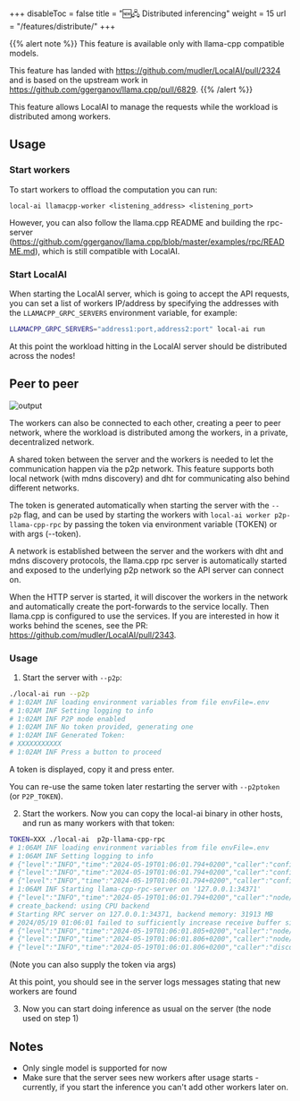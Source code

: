 +++
disableToc = false
title = "🆕🖧 Distributed inferencing"
weight = 15
url = "/features/distribute/"
+++

{{% alert note %}}
This feature is available only with llama-cpp compatible models.

This feature has landed with https://github.com/mudler/LocalAI/pull/2324 and is based on the upstream work in https://github.com/ggerganov/llama.cpp/pull/6829.
{{% /alert %}}

This feature allows LocalAI to manage the requests while the workload is distributed among workers.

## Usage

### Start workers

To start workers to offload the computation you can run:

```
local-ai llamacpp-worker <listening_address> <listening_port>
```

However, you can also follow the llama.cpp README and building the rpc-server (https://github.com/ggerganov/llama.cpp/blob/master/examples/rpc/README.md), which is still compatible with LocalAI.

### Start LocalAI

When starting the LocalAI server, which is going to accept the API requests, you can set a list of workers IP/address by specifying the addresses with the `LLAMACPP_GRPC_SERVERS` environment variable, for example:

```bash
LLAMACPP_GRPC_SERVERS="address1:port,address2:port" local-ai run
```

At this point the workload hitting in the LocalAI server should be distributed across the nodes!

## Peer to peer

![output](https://github.com/mudler/LocalAI/assets/2420543/8ca277cf-c208-4562-8929-808b2324b584)

The workers can also be connected to each other, creating a peer to peer network, where the workload is distributed among the workers, in a private, decentralized network.

A shared token between the server and the workers is needed to let the communication happen via the p2p network. This feature supports both local network (with mdns discovery) and dht for communicating also behind different networks.

The token is generated automatically when starting the server with the `--p2p` flag, and can be used by starting the workers with `local-ai worker p2p-llama-cpp-rpc` by passing the token via environment variable (TOKEN) or with args (--token).

A network is established between the server and the workers with dht and mdns discovery protocols, the llama.cpp rpc server is automatically started and exposed to the underlying p2p network so the API server can connect on.

When the HTTP server is started, it will discover the workers in the network and automatically create the port-forwards to the service locally. Then llama.cpp is configured to use the services. If you are interested in how it works behind the scenes, see the PR: https://github.com/mudler/LocalAI/pull/2343.


### Usage

1. Start the server with `--p2p`:

```bash
./local-ai run --p2p
# 1:02AM INF loading environment variables from file envFile=.env
# 1:02AM INF Setting logging to info
# 1:02AM INF P2P mode enabled
# 1:02AM INF No token provided, generating one
# 1:02AM INF Generated Token:
# XXXXXXXXXXX
# 1:02AM INF Press a button to proceed
```

A token is displayed, copy it and press enter.

You can re-use the same token later restarting the server with `--p2ptoken` (or `P2P_TOKEN`).

2. Start the workers. Now you can copy the local-ai binary in other hosts, and run as many workers with that token:

```bash
TOKEN=XXX ./local-ai  p2p-llama-cpp-rpc
# 1:06AM INF loading environment variables from file envFile=.env
# 1:06AM INF Setting logging to info
# {"level":"INFO","time":"2024-05-19T01:06:01.794+0200","caller":"config/config.go:288","message":"connmanager disabled\n"}
# {"level":"INFO","time":"2024-05-19T01:06:01.794+0200","caller":"config/config.go:295","message":" go-libp2p resource manager protection enabled"}
# {"level":"INFO","time":"2024-05-19T01:06:01.794+0200","caller":"config/config.go:409","message":"max connections: 100\n"}
# 1:06AM INF Starting llama-cpp-rpc-server on '127.0.0.1:34371'
# {"level":"INFO","time":"2024-05-19T01:06:01.794+0200","caller":"node/node.go:118","message":" Starting EdgeVPN network"}
# create_backend: using CPU backend
# Starting RPC server on 127.0.0.1:34371, backend memory: 31913 MB
# 2024/05/19 01:06:01 failed to sufficiently increase receive buffer size (was: 208 kiB, wanted: 2048 kiB, got: 416 kiB). # See https://github.com/quic-go/quic-go/wiki/UDP-Buffer-Sizes for details.
# {"level":"INFO","time":"2024-05-19T01:06:01.805+0200","caller":"node/node.go:172","message":" Node ID: 12D3KooWJ7WQAbCWKfJgjw2oMMGGss9diw3Sov5hVWi8t4DMgx92"}
# {"level":"INFO","time":"2024-05-19T01:06:01.806+0200","caller":"node/node.go:173","message":" Node Addresses: [/ip4/127.0.0.1/tcp/44931 /ip4/127.0.0.1/udp/33251/quic-v1/webtransport/certhash/uEiAWAhZ-W9yx2ZHnKQm3BE_ft5jjoc468z5-Rgr9XdfjeQ/certhash/uEiB8Uwn0M2TQBELaV2m4lqypIAY2S-2ZMf7lt_N5LS6ojw /ip4/127.0.0.1/udp/35660/quic-v1 /ip4/192.168.68.110/tcp/44931 /ip4/192.168.68.110/udp/33251/quic-v1/webtransport/certhash/uEiAWAhZ-W9yx2ZHnKQm3BE_ft5jjoc468z5-Rgr9XdfjeQ/certhash/uEiB8Uwn0M2TQBELaV2m4lqypIAY2S-2ZMf7lt_N5LS6ojw /ip4/192.168.68.110/udp/35660/quic-v1 /ip6/::1/tcp/41289 /ip6/::1/udp/33160/quic-v1/webtransport/certhash/uEiAWAhZ-W9yx2ZHnKQm3BE_ft5jjoc468z5-Rgr9XdfjeQ/certhash/uEiB8Uwn0M2TQBELaV2m4lqypIAY2S-2ZMf7lt_N5LS6ojw /ip6/::1/udp/35701/quic-v1]"}
# {"level":"INFO","time":"2024-05-19T01:06:01.806+0200","caller":"discovery/dht.go:104","message":" Bootstrapping DHT"}
```

(Note you can also supply the token via args)

At this point, you should see in the server logs messages stating that new workers are found

3. Now you can start doing inference as usual on the server (the node used on step 1)


##  Notes

- Only single model is supported for now
- Make sure that the server sees new workers after usage starts - currently, if you start the inference you can't add other workers later on.